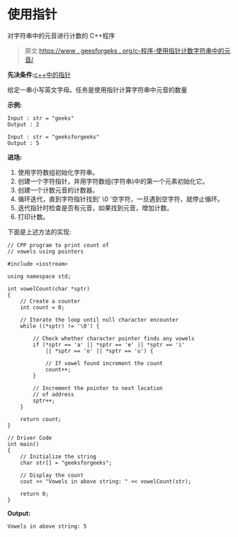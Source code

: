 # 使用指针

对字符串中的元音进行计数的 C++程序

> 原文:[https://www . geesforgeks . org/c-程序-使用指针计数字符串中的元音/](https://www.geeksforgeeks.org/c-program-to-count-vowels-in-a-string-using-pointer/)

**先决条件:**[c++中的指针](https://www.geeksforgeeks.org/char-vs-stdstring-vs-char-c/)

给定一串小写英文字母。任务是使用指针计算字符串中元音的数量

**示例:**

```
Input : str = "geeks"
Output : 2

Input : str = "geeksforgeeks"
Output : 5 

```

**进场:**

1.  使用字符数组初始化字符串。
2.  创建一个字符指针，并用字符数组(字符串)中的第一个元素初始化它。
3.  创建一个计数元音的计数器。
4.  循环迭代，直到字符指针找到' \0 '空字符，一旦遇到空字符，就停止循环。
5.  迭代指针时检查是否有元音，如果找到元音，增加计数。
6.  打印计数。

下面是上述方法的实现:

```
// CPP program to print count of
// vowels using pointers

#include <iostream>

using namespace std;

int vowelCount(char *sptr)
{
    // Create a counter
    int count = 0;

    // Iterate the loop until null character encounter
    while ((*sptr) != '\0') {

        // Check whether character pointer finds any vowels
        if (*sptr == 'a' || *sptr == 'e' || *sptr == 'i'
            || *sptr == 'o' || *sptr == 'u') {

            // If vowel found increment the count
            count++;
        }

        // Increment the pointer to next location
        // of address
        sptr++;
    }

    return count;
}

// Driver Code
int main()
{
    // Initialize the string
    char str[] = "geeksforgeeks";

    // Display the count
    cout << "Vowels in above string: " << vowelCount(str);

    return 0;
}
```

**Output:**

```
Vowels in above string: 5

```